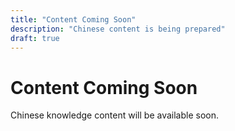 ```yaml
---
title: "Content Coming Soon"
description: "Chinese content is being prepared"
draft: true
---
```


# Content Coming Soon

Chinese knowledge content will be available soon.
